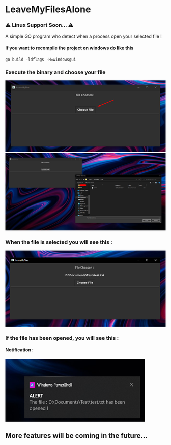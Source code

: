 # LeaveMyFilesAlone
### ⚠ Linux Support Soon... ⚠
A simple GO program who detect when a process open your selected file !
#### If you want to recompile the project on windows do like this
```
go build -ldflags -H=windowsgui
```
### Execute the binary and choose your file <br />
![image info](img/gui1.png) <br />
![image_info](img/choosepng.png) <br />
### When the file is selected you will see this : <br />
![image_info](img/name.png) <br />
### If the file has been opened, you will see this : <br />
#### Notification :
![image info](img/notif.png)

## More features will be coming in the future...

